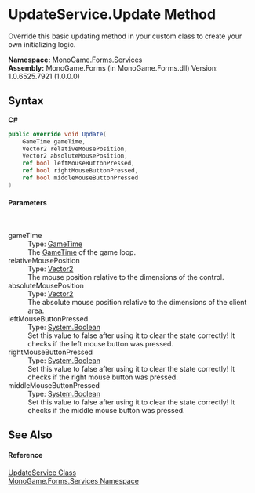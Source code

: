 # UpdateService.Update Method 
 

Override this basic updating method in your custom class to create your own initializing logic.

**Namespace:**&nbsp;<a href="0e732159-5c83-72a0-ba31-6e6659d34a21">MonoGame.Forms.Services</a><br />**Assembly:**&nbsp;MonoGame.Forms (in MonoGame.Forms.dll) Version: 1.0.6525.7921 (1.0.0.0)

## Syntax

**C#**<br />
``` C#
public override void Update(
	GameTime gameTime,
	Vector2 relativeMousePosition,
	Vector2 absoluteMousePosition,
	ref bool leftMouseButtonPressed,
	ref bool rightMouseButtonPressed,
	ref bool middleMouseButtonPressed
)
```


#### Parameters
&nbsp;<dl><dt>gameTime</dt><dd>Type: <a href="http://msdn2.microsoft.com/en-us/library/bb197031" target="_blank">GameTime</a><br />The <a href="http://msdn2.microsoft.com/en-us/library/bb197031" target="_blank">GameTime</a> of the game loop.</dd><dt>relativeMousePosition</dt><dd>Type: <a href="http://msdn2.microsoft.com/en-us/library/bb199660" target="_blank">Vector2</a><br />The mouse position relative to the dimensions of the control.</dd><dt>absoluteMousePosition</dt><dd>Type: <a href="http://msdn2.microsoft.com/en-us/library/bb199660" target="_blank">Vector2</a><br />The absolute mouse position relative to the dimensions of the client area.</dd><dt>leftMouseButtonPressed</dt><dd>Type: <a href="http://msdn2.microsoft.com/en-us/library/a28wyd50" target="_blank">System.Boolean</a><br />Set this value to false after using it to clear the state correctly! It checks if the left mouse button was pressed.</dd><dt>rightMouseButtonPressed</dt><dd>Type: <a href="http://msdn2.microsoft.com/en-us/library/a28wyd50" target="_blank">System.Boolean</a><br />Set this value to false after using it to clear the state correctly! It checks if the right mouse button was pressed.</dd><dt>middleMouseButtonPressed</dt><dd>Type: <a href="http://msdn2.microsoft.com/en-us/library/a28wyd50" target="_blank">System.Boolean</a><br />Set this value to false after using it to clear the state correctly! It checks if the middle mouse button was pressed.</dd></dl>

## See Also


#### Reference
<a href="b3320f0f-601f-9074-20d6-72d4bd7626d6">UpdateService Class</a><br /><a href="0e732159-5c83-72a0-ba31-6e6659d34a21">MonoGame.Forms.Services Namespace</a><br />